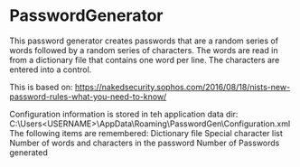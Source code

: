 # PasswordGenerator
 This password generator creates passwords that are a random series of words followed by a random series of characters.
 The words are read in from a dictionary file that contains one word per line.
 The characters are entered into a control.
 
 This is based on:
     https://nakedsecurity.sophos.com/2016/08/18/nists-new-password-rules-what-you-need-to-know/
     
 
 Configuration information is stored in teh application data dir:  
      C:\Users\<USERNAME>\AppData\Roaming\PasswordGen\Configuration.xml
  The following items are remembered:
     Dictionary file
     Special character list
     Number of words and characters in the password
     Number of Passwords generated
